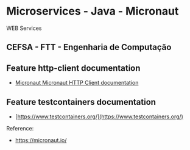 # Microservices - Java - Micronaut

WEB Services

## CEFSA - FTT - Engenharia de Computação

## Feature http-client documentation

- [Micronaut Micronaut HTTP Client documentation](https://docs.micronaut.io/latest/guide/index.html#httpClient)

## Feature testcontainers documentation

- [https://www.testcontainers.org/](https://www.testcontainers.org/)

Reference:

- https://micronaut.io/
